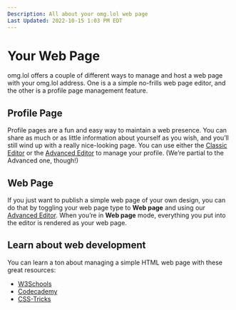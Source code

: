 ```yaml
---
Description: All about your omg.lol web page  
Last Updated: 2022-10-15 1:03 PM EDT
---
```


# Your Web Page

omg.lol offers a couple of different ways to manage and host a web page with your omg.lol address. One is a a simple no-frills web page editor, and the other is a profile page management feature.

## Profile Page

Profile pages are a fun and easy way to maintain a web presence. You can share as much or as little information about yourself as you wish, and you’ll still wind up with a really nice-looking page. You can use either the [Classic Editor](/info/classic-editor) or the [Advanced Editor](/info/advanced-editor) to manage your profile. (We’re partial to the Advanced one, though!)

## Web Page

If you just want to publish a simple web page of your own design, you can do that by toggling your web page type to **Web page** and using our [Advanced Editor](/info/advanced-editor). When you’re in **Web page** mode, everything you put into the editor is rendered as your web page.

## Learn about web development

You can learn a ton about managing a simple HTML web page with these great resources:

* [W3Schools](https://www.w3schools.com)
* [Codecademy](https://www.codecademy.com/catalog/language/html-css)
* [CSS-Tricks](https://css-tricks.com)
